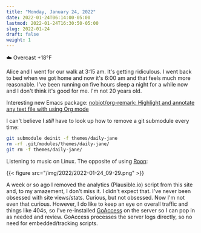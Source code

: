 ```yaml
---
title: "Monday, January 24, 2022"
date: 2022-01-24T06:14:00-05:00
lastmod: 2022-01-24T16:30:50-05:00
slug: 2022-01-24
draft: false
weight: 1
---
```


☁️ Overcast +18°F

Alice and I went for our walk at 3:15 am. It's getting ridiculous. I went back to bed when we got home and now it's 6:00 am and that feels much more reasonable. I've been running on five hours sleep a night for a while now and I don't think it's good for me. I'm not 20 years old.

Interesting new Emacs package: [nobiot/org-remark: Highlight and annotate any text file with using Org mode](https://github.com/nobiot/org-remark)

I can't believe I _still_ have to look up how to remove a git submodule every time:

```sh
git submodule deinit -f themes/daily-jane
rm -rf .git/modules/themes/daily-jane/
git rm -f themes/daily-jane/
```

Listening to music on Linux. The opposite of using [Roon](https://roonlabs.com):

{{< figure src="/img/2022/2022-01-24_09-29.png" >}}

A week or so ago I removed the analytics (Plausible.io) script from this site and, to my amazement, I don't miss it. I didn't expect that. I've never been obsessed with site views/stats. Curious, but not obsessed. Now I'm not even that curious. However, I do like to keep an eye on overall traffic and things like 404s, so I've re-installed [GoAccess](https://goaccess.io/) on the server so I can pop in as needed and review. GoAccess processes the server logs directly, so no need for embedded/tracking scripts.

[//]: # "Exported with love from a post written in Org mode"
[//]: # "- https://github.com/kaushalmodi/ox-hugo"
